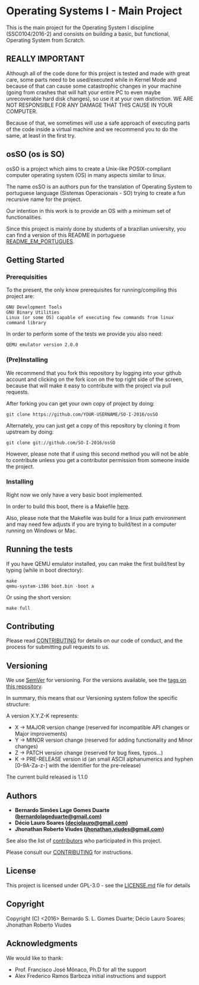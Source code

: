# Operating Systems I - Main Project

This is the main project for the Operating System I discipline (SSC0104/2016-2)
and consists on building a basic, but functional, Operating System from Scratch.

## REALLY IMPORTANT

Although all of the code done for this project is tested and made with great
care, some parts need to be used/executed while in Kernel Mode and because of
that can cause some catastrophic changes in your machine (going from crashes
that will halt your entire PC to even maybe unrecoverable hard disk changes),
so use it at your own distinction.
WE ARE NOT RESPONSIBLE FOR ANY DAMAGE THAT THIS CAUSE IN YOUR COMPUTER.

Because of that, we sometimes will use a safe approach of executing parts of
the code inside a virtual machine and we recommend you to do the same, at least
in the first try.

## osSO (os is SO)

osSO is a project which aims to create a Unix-like POSIX-compliant computer
operating system (OS) in many aspects similar to linux.

The name osSO is an authors pun for the translation of Operating System to
portuguese language (Sistemas Operacionais - SO) trying to create a fun
recursive name for the project.

Our intention in this work is to provide an OS with a minimum set of
functionalities.

Since this project is mainly done by students of a brazilian university, you
can find a version of this README in portuguese [README_EM_PORTUGUES](README_BR.md).

## Getting Started

### Prerequisities

To the present, the only know prerequisites for running/compiling this project are:

```
GNU Development Tools
GNU Binary Utilities
Linux (or some OS) capable of executing few commands from linux command library
```

In order to perform some of the tests we provide you also need:

```
QEMU emulator version 2.0.0
```

### (Pre)Installing

We recommend that you fork this repository by logging into your github account
and clicking on the fork icon on the top right side of the screen, because that
will make it easy to contribute with the project via pull requests.

After forking you can get your own copy of project by doing:

```
git clone https://github.com/YOUR-USERNAME/SO-I-2016/osSO
```

Alternately, you can just get a copy of this repository by cloning it from
upstream by doing:

```
git clone git://github.com/SO-I-2016/osSO
```

However, please note that if using this second method you will not be able to
contribute unless you get a contributor permission from someone inside the
project.


### Installing

Right now we only have a very basic boot implemented.

In order to build this boot, there is a Makefile
[here](https://github.com/SO-I-2016/osSO/boot/Makefile).

Also, please note that the Makefile was build for a linux path environment and
may need few adjusts if you are trying to build/test in a computer running on
Windows or Mac.

## Running the tests

If you have QEMU emulator installed, you can make the first build/test by
typing (while in boot directory):

```
make
qemu-system-i386 boot.bin -boot a
```

Or using the short version:

```
make full
``` 

## Contributing

Please read [CONTRIBUTING](CONTRIBUTING.md) for details on our code of conduct,
and the process for submitting pull requests to us.

## Versioning

We use [SemVer](http://semver.org/) for versioning. For the versions available,
see the [tags on this repository](https://github.com/SO-I-2016/osSO/tags).

In summary, this means that our Versioning system follow the specific structure:

A version X.Y.Z-K represents:

* X -> MAJOR version change (reserved for incompatible API changes or Major improvements)
* Y -> MINOR version change (reserved for adding functionality and Minor changes)
* Z -> PATCH version change (reserved for bug fixes, typos...)
* K -> PRE-RELEASE version id (an small ASCII alphanumerics and hyphen
[0-9A-Za-z-] with the identifier for the pre-release)

The current build released is 1.1.0

## Authors

* **Bernardo Simões Lage Gomes Duarte (bernardolageduarte@gmail.com)**
* **Décio Lauro Soares (deciolauro@gmail.com)**
* **Jhonathan Roberto Viudes (jhonathan.viudes@gmail.com)**

See also the list of [contributors](https://github.com/SO-I-2016/osSO/contributors)
who participated in this project.

Please consult our [CONTRIBUTING](CONTRIBUTING.md) for instructions. 

## License

This project is licensed under GPL-3.0 - see the [LICENSE.md](LICENSE.md)
file for details

## Copyright

Copyright (C) <2016>  Bernardo S. L. Gomes Duarte; Décio Lauro Soares; Jhonathan Roberto Viudes

## Acknowledgments

We would like to thank:

* Prof. Francisco José Mônaco, Ph.D for all the support
* Alex Frederico Ramos Barboza initial instructions and support
